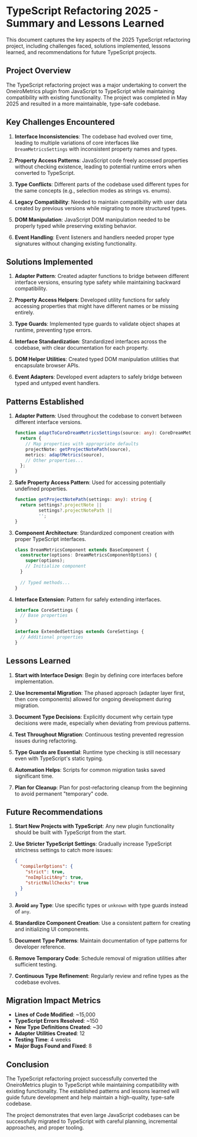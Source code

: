 # TypeScript Refactoring 2025 - Summary and Lessons Learned

This document captures the key aspects of the 2025 TypeScript refactoring project, including challenges faced, solutions implemented, lessons learned, and recommendations for future TypeScript projects.

## Project Overview

The TypeScript refactoring project was a major undertaking to convert the OneiroMetrics plugin from JavaScript to TypeScript while maintaining compatibility with existing functionality. The project was completed in May 2025 and resulted in a more maintainable, type-safe codebase.

## Key Challenges Encountered

1. **Interface Inconsistencies**: The codebase had evolved over time, leading to multiple variations of core interfaces like `DreamMetricsSettings` with inconsistent property names and types.

2. **Property Access Patterns**: JavaScript code freely accessed properties without checking existence, leading to potential runtime errors when converted to TypeScript.

3. **Type Conflicts**: Different parts of the codebase used different types for the same concepts (e.g., selection modes as strings vs. enums).

4. **Legacy Compatibility**: Needed to maintain compatibility with user data created by previous versions while migrating to more structured types.

5. **DOM Manipulation**: JavaScript DOM manipulation needed to be properly typed while preserving existing behavior.

6. **Event Handling**: Event listeners and handlers needed proper type signatures without changing existing functionality.

## Solutions Implemented

1. **Adapter Pattern**: Created adapter functions to bridge between different interface versions, ensuring type safety while maintaining backward compatibility.

2. **Property Access Helpers**: Developed utility functions for safely accessing properties that might have different names or be missing entirely.

3. **Type Guards**: Implemented type guards to validate object shapes at runtime, preventing type errors.

4. **Interface Standardization**: Standardized interfaces across the codebase, with clear documentation for each property.

5. **DOM Helper Utilities**: Created typed DOM manipulation utilities that encapsulate browser APIs.

6. **Event Adapters**: Developed event adapters to safely bridge between typed and untyped event handlers.

## Patterns Established

1. **Adapter Pattern**: Used throughout the codebase to convert between different interface versions.
   ```typescript
   function adaptToCoreDreamMetricsSettings(source: any): CoreDreamMetricsSettings {
     return {
       // Map properties with appropriate defaults
       projectNote: getProjectNotePath(source),
       metrics: adaptMetrics(source),
       // Other properties...
     };
   }
   ```

2. **Safe Property Access Pattern**: Used for accessing potentially undefined properties.
   ```typescript
   function getProjectNotePath(settings: any): string {
     return settings?.projectNote || 
            settings?.projectNotePath || 
            '';
   }
   ```

3. **Component Architecture**: Standardized component creation with proper TypeScript interfaces.
   ```typescript
   class DreamMetricsComponent extends BaseComponent {
     constructor(options: DreamMetricsComponentOptions) {
       super(options);
       // Initialize component
     }
     
     // Typed methods...
   }
   ```

4. **Interface Extension**: Pattern for safely extending interfaces.
   ```typescript
   interface CoreSettings {
     // Base properties
   }
   
   interface ExtendedSettings extends CoreSettings {
     // Additional properties
   }
   ```

## Lessons Learned

1. **Start with Interface Design**: Begin by defining core interfaces before implementation.

2. **Use Incremental Migration**: The phased approach (adapter layer first, then core components) allowed for ongoing development during migration.

3. **Document Type Decisions**: Explicitly document why certain type decisions were made, especially when deviating from previous patterns.

4. **Test Throughout Migration**: Continuous testing prevented regression issues during refactoring.

5. **Type Guards are Essential**: Runtime type checking is still necessary even with TypeScript's static typing.

6. **Automation Helps**: Scripts for common migration tasks saved significant time.

7. **Plan for Cleanup**: Plan for post-refactoring cleanup from the beginning to avoid permanent "temporary" code.

## Future Recommendations

1. **Start New Projects with TypeScript**: Any new plugin functionality should be built with TypeScript from the start.

2. **Use Stricter TypeScript Settings**: Gradually increase TypeScript strictness settings to catch more issues:
   ```json
   {
     "compilerOptions": {
       "strict": true,
       "noImplicitAny": true,
       "strictNullChecks": true
     }
   }
   ```

3. **Avoid `any` Type**: Use specific types or `unknown` with type guards instead of `any`.

4. **Standardize Component Creation**: Use a consistent pattern for creating and initializing UI components.

5. **Document Type Patterns**: Maintain documentation of type patterns for developer reference.

6. **Remove Temporary Code**: Schedule removal of migration utilities after sufficient testing.

7. **Continuous Type Refinement**: Regularly review and refine types as the codebase evolves.

## Migration Impact Metrics

- **Lines of Code Modified**: ~15,000
- **TypeScript Errors Resolved**: ~150
- **New Type Definitions Created**: ~30
- **Adapter Utilities Created**: 12
- **Testing Time**: 4 weeks
- **Major Bugs Found and Fixed**: 8

## Conclusion

The TypeScript refactoring project successfully converted the OneiroMetrics plugin to TypeScript while maintaining compatibility with existing functionality. The established patterns and lessons learned will guide future development and help maintain a high-quality, type-safe codebase.

The project demonstrates that even large JavaScript codebases can be successfully migrated to TypeScript with careful planning, incremental approaches, and proper tooling. 